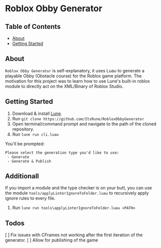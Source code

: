 # Roblox Obby Generator

## Table of Contents

- [About](#about)
- [Getting Started](#getting_started)

<!-- - [Usage](#usage) -->
<!-- - [Contributing](../CONTRIBUTING.md) -->

## About <a name = "about"></a>

`Roblox Obby Generator` is self-explanatory, it uses Luau to generate a playable Obby (Obstacle course) for the Roblox game platform. The motivation for this project was to learn how to use Lune's built-in roblox module to directly act on the XML/Binary of Roblox Studio.

<!-- TODO: Add more sentences. -->

## Getting Started <a name = "getting_started"></a>

1. Download & install [Lune](https://lune-org.github.io/docs).
2. Run `git clone https://github.com/ItsRune/RobloxObbyGenerator`
3. Open terminal/command prompt and navigate to the path of the cloned repository.
4. Run `lune run cli.luau`

You'll be prompted:

```
Please select the generation type you'd like to use:
 - Generate
 - Generate & Publish
```

## Additionall

If you import a module and the type checker is on your butt, you can use the module `tools/applyLinterIgnoreToFolder.luau` to recursively apply ignore rules to every file.

1. Run `lune run tools\applyLinterIgnoreToFolder.luau <PATH>`

## Todos

[ ] Fix issues with CFrames not working after the first iteration of the generator.
[ ] Allow for publishing of the game
